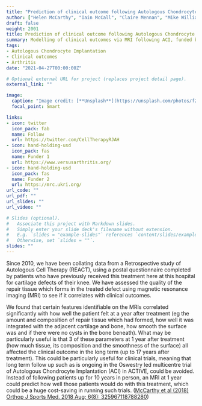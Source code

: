 ```yaml
---
title: "Prediction of clinical outcome following Autologous Chondrocyte Implantation by magnetic resonance imaging"
author: ["Helen McCarthy", "Iain McCall", "Claire Mennan", "Mike Williams", "James Richardson", "Sally Roberts"]
draft: false
weight: 2001
title: Prediction of clinical outcome following Autologous Chondrocyte Implantation by magnetic resonance imaging
summary: Modelling of clinical outcomes via MRI following ACI, funded by Versus Arthritis and the MRC
tags:
- Autologous Chondrocyte Implantation
- Clinical outcomes
- Arthritis
date: "2021-04-27T00:00:00Z"

# Optional external URL for project (replaces project detail page).
external_link: ""

image:
  caption: "Image credit: [**Unsplash**](https://unsplash.com/photos/f2aDTqfnqfE)"
  focal_point: Smart

links:
- icon: twitter
  icon_pack: fab
  name: Follow
  url: https://twitter.com/CellTherapyRJAH
- icon: hand-holding-usd
  icon_pack: fas
  name: Funder 1
  url: https://www.versusarthritis.org/
- icon: hand-holding-usd
  icon_pack: fas
  name: Funder 2
  url: https://mrc.ukri.org/
url_code: ""
url_pdf: ""
url_slides: ""
url_video: ""

# Slides (optional).
#   Associate this project with Markdown slides.
#   Simply enter your slide deck's filename without extension.
#   E.g. `slides = "example-slides"` references `content/slides/example-slides.md`.
#   Otherwise, set `slides = ""`.
slides: ""
---
```


Since 2010, we have been collating data from a Retrospective study of Autologous Cell Therapy (REACT), using a postal questionnaire completed by patients who have previously received this treatment here at this hospital for cartilage defects of their knee.
We have assessed the quality of the repair tissue which forms in the treated defect using magnetic resonance imaging (MRI) to see if it correlates with clinical outcomes.

We found that certain features identifiable on the MRIs correlated significantly with how well the patient felt at a year after treatment (eg the amount and composition of repair tissue which had formed, how well it was integrated with the adjacent cartilage and bone, how smooth the surface was and if there were no cysts in the bone beneath).
What may be particularly useful is that 3 of these parameters at 1 year after treatment (how much tissue, its composition and the smoothness of the surface) all affected the clinical outcome in the long term (up to 17 years after treatment).
This could be particularly useful for clinical trials, meaning that long term follow up such as is ongoing in the Oswestry led multicentre trial of Autologous Chondrocyte Implantation (ACI) in ACTIVE, could be avoided.
Instead of following patients up for 10 years in person, an MRI at 1 year could predict how well those patients would do with this treatment, which could be a huge cost-saving in running such trials. ([McCarthy et al (2018) Orthop J Sports Med. 2018 Aug; 6(8): 325967118788280](https://www.ncbi.nlm.nih.gov/pmc/articles/PMC6081761/))
